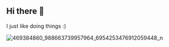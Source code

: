 ## Hi there 👋

I just like doing things :)

<!--
**lols11/lols11** is a ✨ _special_ ✨ repository because its `README.md` (this file) appears on your GitHub profile.

Here are some ideas to get you started:

- 🔭 I’m currently working on ...
- 🌱 I’m currently learning ...
- 👯 I’m looking to collaborate on ...
- 🤔 I’m looking for help with ...
- 💬 Ask me about ...
- 📫 How to reach me: ...
- 😄 Pronouns: ...
- ⚡ Fun fact: ...
-->
![469384860_988663739957964_6954253476912059448_n](https://github.com/user-attachments/assets/515121c7-9da9-4eae-acc0-b5c3b6211375)
